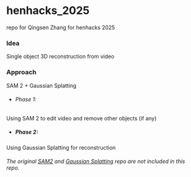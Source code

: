 # henhacks_2025
repo for Qingsen Zhang for henhacks 2025

### Idea
Single object 3D reconstruction from video

### Approach
SAM 2 + Gaussian Splatting

- ###### Phase 1:  
Using SAM 2 to edit video and remove other objects (if any)
- ##### Phase 2:  
Using Gaussian Splatting for reconstruction

###### The original [SAM2](https://github.com/facebookresearch/sam2) and [Gaussian Splatting](https://github.com/graphdeco-inria/gaussian-splatting) repo are not included in this repo.

